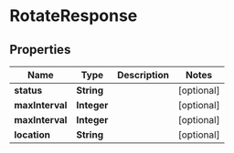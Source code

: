 

# RotateResponse


## Properties

| Name | Type | Description | Notes |
|------------ | ------------- | ------------- | -------------|
|**status** | **String** |  |  [optional] |
|**maxInterval** | **Integer** |  |  [optional] |
|**maxInterval** | **Integer** |  |  [optional] |
|**location** | **String** |  |  [optional] |




